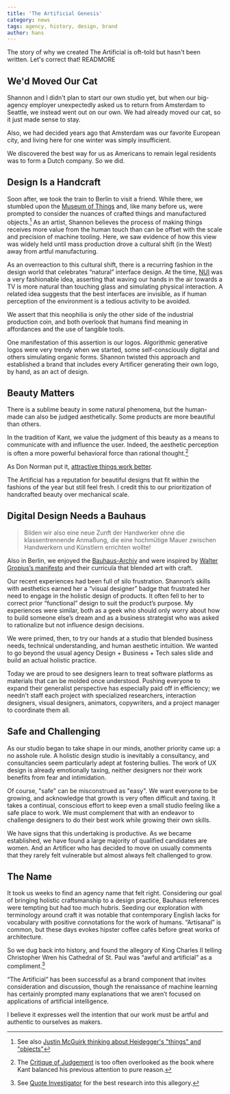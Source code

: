 ```yaml
---
title: 'The Artificial Genesis'
category: news
tags: agency, history, design, brand
author: hans
---
```


The story of why we created The Artificial is oft-told but hasn't been written. Let's correct that!
READMORE
## We'd Moved Our Cat

Shannon and I didn't plan to start our own studio yet, but when our big-agency employer unexpectedly asked us to return from Amsterdam to Seattle, we instead went out on our own. We had already moved our cat, so it just made sense to stay.

Also, we had decided years ago that Amsterdam was our favorite European city, and living here for one winter was simply insufficient.

We discovered the best way for us as Americans to remain legal residents was to form a Dutch company. So we did.

## Design Is a Handcraft

Soon after, we took the train to Berlin to visit a friend. While there, we stumbled upon the [Museum of Things](http://www.museumderdinge.org/institution/historical-key-topic) and, like many before us, were prompted to consider the nuances of crafted things and manufactured objects.[^dinge] As an artist, Shannon believes the process of making things receives more value from the human touch than can be offset with the scale and precision of machine tooling. Here, we saw evidence of how this view was widely held until mass production drove a cultural shift (in the West) away from artful manufacturing.

[^dinge]: See also [Justin McGuirk thinking about Heidegger's "things" and "objects"](https://www.theguardian.com/artanddesign/2012/sep/17/dangerous-design-museum-of-things)

As an overreaction to this cultural shift, there is a recurring fashion in the design world that celebrates “natural” interface design. At the time, [NUI](https://en.wikipedia.org/wiki/Natural_user_interface) was a very fashionable idea, asserting that waving our hands in the air towards a TV is more natural than touching glass and simulating physical interaction. A related idea suggests that the best interfaces are invisible, as if human perception of the environment is a tedious activity to be avoided.

We assert that this neophilia is only the other side of the industrial production coin, and both overlook that humans find meaning in affordances and the use of tangible tools.

One manifestation of this assertion is our logos. Algorithmic generative logos were very trendy when we started, some self-consciously digital and others simulating organic forms. Shannon twisted this approach and established a brand that includes every Artificer generating their own logo, by hand, as an act of design.

## Beauty Matters

There is a sublime beauty in some natural phenomena, but the human-made can also be judged aesthetically. Some products are more beautiful than others.

In the tradition of Kant, we value the judgment of this beauty as a means to communicate with and influence the user. Indeed, the aesthetic perception is often a more powerful behavioral force than rational thought.[^kant]

[^kant]: The [Critique of Judgement](http://www.iep.utm.edu/kantaest) is too often overlooked as the book where Kant balanced his previous attention to pure reason.

As Don Norman put it, [attractive things work better](http://www.jnd.org/dn.mss/emotion_design.html).

The Artificial has a reputation for beautiful designs that fit within the fashions of the year but still feel fresh. I credit this to our prioritization of handcrafted beauty over mechanical scale.

## Digital Design Needs a Bauhaus

> Bilden wir also eine neue Zunft der Handwerker ohne die klassentrennende Anmaßung, die eine hochmütige Mauer zwischen Handwerkern und Künstlern errichten wollte!

Also in Berlin, we enjoyed the [Bauhaus-Archiv](https://www.bauhaus.de/) and were inspired by [Walter Gropius‘s manifesto](https://www.bauhaus100.de/en/past/works/education/manifest-und-programm-des-staatlichen-bauhauses/index.html) and their curricula that blended art with craft.

[^flat]: There are some who have thought to apply Bauhaus principles to digital design as “authentically digital” [aesthetic simplification](http://johnnyholland.org/2011/04/the-ixd-bauhaus-what-happens-next/) with a distaste for “ornament”. We discern a more [descriptive interpretation](https://www.smashingmagazine.com/2010/03/does-form-follow-function/) of the their adopted mantra “form follows function” that elevates function without demeaning the (Kantian) aesthetic experience.

Our recent experiences had been full of silo frustration. Shannon’s skills with aesthetics earned her a “visual designer” badge that frustrated her need to engage in the holistic design of products. It often fell to her to correct prior “functional” design to suit the product’s purpose. My experiences were similar, both as a geek who should only worry about how to build someone else’s dream and as a business strategist who was asked to rationalize but not influence design decisions.

We were primed, then, to try our hands at a studio that blended business needs, technical understanding, and human aesthetic intuition. We wanted to go beyond the usual agency Design + Business + Tech sales slide and build an actual holistic practice.

Today we are proud to see designers learn to treat software platforms as materials that can be molded once understood. Pushing everyone to expand their generalist perspective has especially paid off in efficiency; we needn't staff each project with specialized researchers, interaction designers, visual designers, animators, copywriters, and a project manager to coordinate them all.

## Safe and Challenging

As our studio began to take shape in our minds, another priority came up: a no asshole rule. A holistic design studio is inevitably a consultancy, and consultancies seem particularly adept at fostering bullies. The work of UX design is already emotionally taxing, neither designers nor their work benefits from fear and intimidation.

Of course, "safe" can be misconstrued as "easy". We want everyone to be growing, and acknowledge that growth is very often difficult and taxing. It takes a continual, conscious effort to keep even a small studio feeling like a safe place to work. We must complement that with an endeavor to challenge designers to do their best work while growing their own skills.

We have signs that this undertaking is productive. As we became established, we have found a large majority of qualified candidates are women. And an Artificer who has decided to move on usually comments that they rarely felt vulnerable but almost always felt challenged to grow.

## The Name

It took us weeks to find an agency name that felt right. Considering our goal of bringing holistic craftsmanship to a design practice, Bauhaus references were tempting but had too much hubris. Seeding our exploration with terminology around craft it was notable that contemporary English lacks for vocabulary with positive connotations for the work of humans. “Artisanal” is common, but these days evokes hipster coffee cafés before great works of architecture.

So we dug back into history, and found the allegory of King Charles II telling Christopher Wren his Cathedral of St. Paul was “awful and artificial” as a compliment.[^wren]

[^wren]: See [Quote Investigator](http://quoteinvestigator.com/2012/10/31/st-pauls-cathedral/) for the best research into this allegory.

“The Artificial” has been successful as a brand component that invites consideration and discussion, though the renaissance of machine learning has certainly prompted many explanations that we aren’t focused on applications of artificial intelligence.

I believe it expresses well the intention that our work must be artful and authentic to ourselves as makers.
